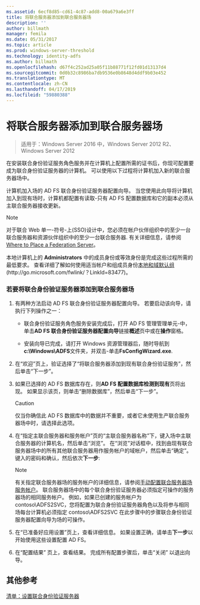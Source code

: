 ```yaml
---
ms.assetid: 6ecf8d85-cd61-4c87-add8-00a679a6e3ff
title: 将联合服务器添加到联合服务器场
description: ''
author: billmath
manager: femila
ms.date: 05/31/2017
ms.topic: article
ms.prod: windows-server-threshold
ms.technology: identity-adfs
ms.author: billmath
ms.openlocfilehash: d67f4c252ad25a05f11b88771f12fd01d13137d4
ms.sourcegitcommit: 0d0b32c8986ba7db9536e0b8648d4ddf9b03e452
ms.translationtype: MT
ms.contentlocale: zh-CN
ms.lasthandoff: 04/17/2019
ms.locfileid: "59880388"
---
```

# <a name="add-a-federation-server-to-a-federation-server-farm"></a>将联合服务器添加到联合服务器场

>适用于：Windows Server 2016 中，Windows Server 2012 R2、 Windows Server 2012

在安装联合身份验证服务角色服务并在计算机上配置所需的证书后，你现可配置要成为联合身份验证服务器的计算机。 可以使用以下过程将计算机加入新的联合服务器场中。  
  
计算机加入场的 AD FS 联合身份验证服务器配置向导。 当您使用此向导将计算机加入到现有场时，计算机都配置有读取\-只有 AD FS 配置数据库和它的副本必须从主联合服务器接收更新。  
  
> [!NOTE]  
> 对于联合 Web 单一\-符号\-上\(SSO\)设计中，您必须在帐户伙伴组织中的至少一台联合服务器和资源伙伴组织中的至少一台联合服务器. 有关详细信息，请参阅 [Where to Place a Federation Server](https://technet.microsoft.com/library/dd807127.aspx)。  
  
本地计算机上的 **Administrators** 中的成员身份或等效身份是完成这些过程所需的最低要求。  查看详细了解如何使用适当帐户和组成员身份[本地和域默认组](https://go.microsoft.com/fwlink/?LinkId=83477) \(http:\/\/go.microsoft.com\/fwlink\/？LinkId\=83477\)。   
  
### <a name="to-add-a-federation-server-to-a-federation-server-farm"></a>若要将联合身份验证服务器添加到联合服务器场  
  
1.  有两种方法启动 AD FS 联合身份验证服务器配置向导。 若要启动该向导，请执行下列操作之一：  
  
    -   联合身份验证服务角色服务安装完成后，打开 AD FS 管理管理单元\-中，单击**AD FS 联合身份验证服务器配置向导**链接**概述**页中或在**操作**窗格。  
  
    -   安装向导已完成，请打开 Windows 资源管理器后，随时导航到**c:\\Windows\\ADFS**文件夹，并双击\-单击**FsConfigWizard.exe**.  
  
2.  在“欢迎”页上，验证选择了“将联合服务器添加到现有联合身份验证服务”，然后单击“下一步”。  
  
3.  如果已选择的 AD FS 数据库存在，则**AD FS 配置数据库检测到现有**页将出现。 如果显示该页，则单击“删除数据库”，然后单击“下一步”。  
  
    > [!CAUTION]  
    > 仅当你确信此 AD FS 数据库中的数据并不重要，或者它未使用生产联合服务器场中时，请选择此选项。  
  
4.  在“指定主联合服务器和服务帐户”页的“主联合服务器名称”下，键入场中主联合服务器的计算机名，然后单击“浏览”。 在“浏览”对话框中，找到由现有联合服务器场中的所有其他联合服务器用作服务帐户的域帐户，然后单击“确定”。 键入的密码和确认，然后依次**下一步**:  
  
    > [!NOTE]  
    > 有关指定联合服务器场的服务帐户的详细信息，请参阅[手动配置联合服务器场服务帐户](Manually-Configure-a-Service-Account-for-a-Federation-Server-Farm.md)。 联合服务器场中的每个联合身份验证服务器必须指定可操作的服务器场的相同服务帐户。 例如，如果已创建的服务帐户为 contoso\\ADFS2SVC，您将配置为联合身份验证服务器角色以及将参与相同场每台计算机必须指定 contoso\\ADFS2SVC 在此步骤中的步骤联合身份验证服务器配置向导为场的可操作。  
  
5.  在“已准备好应用设置”页上，查看详细信息。 如果设置正确，请单击**下一步**以开始使用这些设置配置 AD FS。  
  
6.  在“配置结果”  页上，查看结果。 完成所有配置步骤后，单击“关闭”   以退出向导。  
  
## <a name="additional-references"></a>其他参考  
[清单：设置联合身份验证服务器](Checklist--Setting-Up-a-Federation-Server.md)  
  

